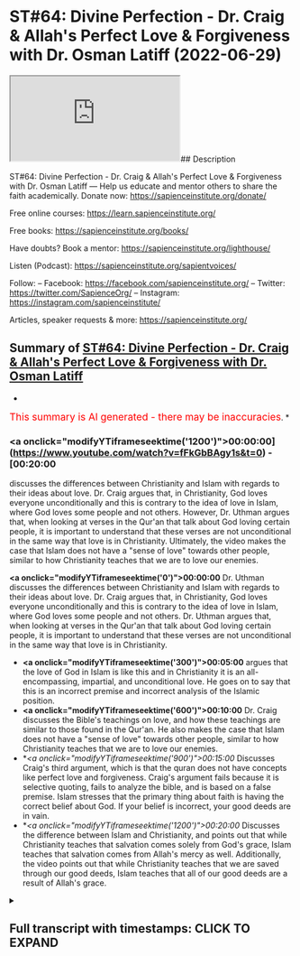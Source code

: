 # ST#64: Divine Perfection - Dr. Craig & Allah's Perfect Love & Forgiveness with Dr. Osman Latiff (2022-06-29)

<iframe loading='lazy' allow='autoplay' src='https://www.youtube.com/embed/fFkGbBAgy1s'></iframe>## Description

ST#64: Divine Perfection - Dr. Craig & Allah's Perfect Love & Forgiveness with Dr. Osman Latiff
—
Help us educate and mentor others to share the faith academically.
Donate now: https://sapienceinstitute.org/donate/ 

Free online courses: https://learn.sapienceinstitute.org/

Free books: https://sapienceinstitute.org/books/

Have doubts? Book a mentor: https://sapienceinstitute.org/lighthouse/

Listen (Podcast): https://sapienceinstitute.org/sapientvoices/

Follow:
– Facebook: https://facebook.com/sapienceinstitute.org/ 
– Twitter: https://twitter.com/SapienceOrg/ 
– Instagram: https://instagram.com/sapienceinstitute/ 

Articles, speaker requests & more: https://sapienceinstitute.org/

## Summary of [ST#64: Divine Perfection - Dr. Craig & Allah's Perfect Love & Forgiveness with Dr. Osman Latiff](https://www.youtube.com/watch?v=fFkGbBAgy1s)


*

<span style="color:red; font-size:125%">This summary is AI generated - there may be inaccuracies</span>. [](/)*

### <a onclick=\"modifyYTiframeseektime('1200')\">00:00:00](https://www.youtube.com/watch?v=fFkGbBAgy1s&t=0) - [00:20:00</a>

 discusses the differences between Christianity and Islam with regards to their ideas about love. Dr. Craig argues that, in Christianity, God loves everyone unconditionally and this is contrary to the idea of love in Islam, where God loves some people and not others. However, Dr. Uthman argues that, when looking at verses in the Qur'an that talk about God loving certain people, it is important to understand that these verses are not unconditional in the same way that love is in Christianity. Ultimately, the video makes the case that Islam does not have a "sense of love" towards other people, similar to how Christianity teaches that we are to love our enemies.

**<a onclick=\"modifyYTiframeseektime('0')\">00:00:00</a>**  Dr. Uthman discusses the differences between Christianity and Islam with regards to their ideas about love. Dr. Craig argues that, in Christianity, God loves everyone unconditionally and this is contrary to the idea of love in Islam, where God loves some people and not others. Dr. Uthman argues that, when looking at verses in the Qur'an that talk about God loving certain people, it is important to understand that these verses are not unconditional in the same way that love is in Christianity.
* **<a onclick=\"modifyYTiframeseektime('300')\">00:05:00</a>** argues that the love of God in Islam is like this and in Christianity it is an all-encompassing, impartial, and unconditional love. He goes on to say that this is an incorrect premise and incorrect analysis of the Islamic position.
* **<a onclick=\"modifyYTiframeseektime('600')\">00:10:00</a>**  Dr. Craig discusses the Bible's teachings on love, and how these teachings are similar to those found in the Qur'an. He also makes the case that Islam does not have a "sense of love" towards other people, similar to how Christianity teaches that we are to love our enemies.
* **<a onclick=\"modifyYTiframeseektime('900')\">00:15:00</a>* Discusses Craig's third argument, which is that the quran does not have concepts like perfect love and forgiveness. Craig's argument fails because it is selective quoting, fails to analyze the bible, and is based on a false premise. Islam stresses that the primary thing about faith is having the correct belief about God. If your belief is incorrect, your good deeds are in vain.
* **<a onclick=\"modifyYTiframeseektime('1200')\">00:20:00</a>* Discusses the difference between Islam and Christianity, and points out that while Christianity teaches that salvation comes solely from God's grace, Islam teaches that salvation comes from Allah's mercy as well. Additionally, the video points out that while Christianity teaches that we are saved through our good deeds, Islam teaches that all of our good deeds are a result of Allah's grace.

<details><summary><h2>Full transcript with timestamps: CLICK TO EXPAND</h2></summary>

<a onclick="modifyYTiframeseektime('6)')">0:00:06 assalamualaikum welcome to sapient<\/a>
<a onclick="modifyYTiframeseektime('8)')">0:00:08 thoughts this is dr uthman native and<\/a>
<a onclick="modifyYTiframeseektime('9)')">0:00:09 we're going through my book divine<\/a>
<a onclick="modifyYTiframeseektime('10)')">0:00:10 perfection christianity and islam on sin<\/a>
<a onclick="modifyYTiframeseektime('13)')">0:00:13 and salvation a very important topic a<\/a>
<a onclick="modifyYTiframeseektime('15)')">0:00:15 very crucial understanding christianity<\/a>
<a onclick="modifyYTiframeseektime('18)')">0:00:18 in its light in this right light and<\/a>
<a onclick="modifyYTiframeseektime('20)')">0:00:20 islam in this right light as well of<\/a>
<a onclick="modifyYTiframeseektime('22)')">0:00:22 course the book is also answering back<\/a>
<a onclick="modifyYTiframeseektime('24)')">0:00:24 against detractors made by destructions<\/a>
<a onclick="modifyYTiframeseektime('26)')">0:00:26 made by christian mission ethiopia and<\/a>
<a onclick="modifyYTiframeseektime('28)')">0:00:28 apologists like william lane craig and<\/a>
<a onclick="modifyYTiframeseektime('30)')">0:00:30 others before and after him as well<\/a>
<a onclick="modifyYTiframeseektime('33)')">0:00:33 we've been through<\/a>
<a onclick="modifyYTiframeseektime('34)')">0:00:34 two main arguments made by dr william<\/a>
<a onclick="modifyYTiframeseektime('37)')">0:00:37 lane craig already about the concept of<\/a>
<a onclick="modifyYTiframeseektime('39)')">0:00:39 the trinity in the quranic framework<\/a>
<a onclick="modifyYTiframeseektime('41)')">0:00:41 about humans salvation in the quranic<\/a>
<a onclick="modifyYTiframeseektime('44)')">0:00:44 model as well<\/a>
<a onclick="modifyYTiframeseektime('46)')">0:00:46 in contrast to the christian<\/a>
<a onclick="modifyYTiframeseektime('48)')">0:00:48 idea about atonement represents through<\/a>
<a onclick="modifyYTiframeseektime('50)')">0:00:50 atonement theories and other things as<\/a>
<a onclick="modifyYTiframeseektime('52)')">0:00:52 well now the the third argument made by<\/a>
<a onclick="modifyYTiframeseektime('55)')">0:00:55 dr craig in light of islamic theism is a<\/a>
<a onclick="modifyYTiframeseektime('58)')">0:00:58 bit similar to the second one but this<\/a>
<a onclick="modifyYTiframeseektime('60)')">0:01:00 time it's about the idea of love<\/a>
<a onclick="modifyYTiframeseektime('62)')">0:01:02 so he argues therefore that god can't be<\/a>
<a onclick="modifyYTiframeseektime('65)')">0:01:05 worthy of worship in islam because he's<\/a>
<a onclick="modifyYTiframeseektime('67)')">0:01:07 not maximally loving in that he doesn't<\/a>
<a onclick="modifyYTiframeseektime('70)')">0:01:10 love<\/a>
<a onclick="modifyYTiframeseektime('70)')">0:01:10 everybody and the christians in fact not<\/a>
<a onclick="modifyYTiframeseektime('73)')">0:01:13 all christians but he and perhaps people<\/a>
<a onclick="modifyYTiframeseektime('75)')">0:01:15 like him<\/a>
<a onclick="modifyYTiframeseektime('76)')">0:01:16 focus on the idea that god loves<\/a>
<a onclick="modifyYTiframeseektime('79)')">0:01:19 everyone<\/a>
<a onclick="modifyYTiframeseektime('80)')">0:01:20 god loves everybody<\/a>
<a onclick="modifyYTiframeseektime('82)')">0:01:22 and therefore if god loves everybody<\/a>
<a onclick="modifyYTiframeseektime('85)')">0:01:25 then that's the god that we should be<\/a>
<a onclick="modifyYTiframeseektime('86)')">0:01:26 worshipping as opposed to islam where<\/a>
<a onclick="modifyYTiframeseektime('89)')">0:01:29 god loves some people and not other<\/a>
<a onclick="modifyYTiframeseektime('91)')">0:01:31 people and craig therefore in his in his<\/a>
<a onclick="modifyYTiframeseektime('94)')">0:01:34 works and literature in his debates he<\/a>
<a onclick="modifyYTiframeseektime('96)')">0:01:36 isolates particular verses in the quran<\/a>
<a onclick="modifyYTiframeseektime('98)')">0:01:38 where it says that god loves the<\/a>
<a onclick="modifyYTiframeseektime('100)')">0:01:40 the doers of god those of good god loves<\/a>
<a onclick="modifyYTiframeseektime('103)')">0:01:43 the repentant god loves the you know the<\/a>
<a onclick="modifyYTiframeseektime('106)')">0:01:46 ones who make peace god loves so god<\/a>
<a onclick="modifyYTiframeseektime('108)')">0:01:48 loves particular people uh but god does<\/a>
<a onclick="modifyYTiframeseektime('111)')">0:01:51 not love other people god doesn't love<\/a>
<a onclick="modifyYTiframeseektime('112)')">0:01:52 the boastful god doesn't love the<\/a>
<a onclick="modifyYTiframeseektime('114)')">0:01:54 arrogant god doesn't love the the<\/a>
<a onclick="modifyYTiframeseektime('116)')">0:01:56 unbelievers for example god doesn't love<\/a>
<a onclick="modifyYTiframeseektime('118)')">0:01:58 the mischief makers for example or the<\/a>
<a onclick="modifyYTiframeseektime('120)')">0:02:00 unjust for example so we have those that<\/a>
<a onclick="modifyYTiframeseektime('122)')">0:02:02 god loves and go that god and those that<\/a>
<a onclick="modifyYTiframeseektime('124)')">0:02:04 god does not love<\/a>
<a onclick="modifyYTiframeseektime('126)')">0:02:06 in the quran for example whereas he says<\/a>
<a onclick="modifyYTiframeseektime('128)')">0:02:08 in in christianity god loves everybody<\/a>
<a onclick="modifyYTiframeseektime('132)')">0:02:12 and the key verse that christians love<\/a>
<a onclick="modifyYTiframeseektime('134)')">0:02:14 to cite like him and others is<\/a>
<a onclick="modifyYTiframeseektime('136)')">0:02:16 for god so loved the world loved the<\/a>
<a onclick="modifyYTiframeseektime('138)')">0:02:18 world that he gave his only be or he<\/a>
<a onclick="modifyYTiframeseektime('140)')">0:02:20 sent his only begotten son that he<\/a>
<a onclick="modifyYTiframeseektime('142)')">0:02:22 whosoever believes in him shall have<\/a>
<a onclick="modifyYTiframeseektime('144)')">0:02:24 everlasting life and shall not perish so<\/a>
<a onclick="modifyYTiframeseektime('147)')">0:02:27 therefore since god so loved the world<\/a>
<a onclick="modifyYTiframeseektime('149)')">0:02:29 meaning the whole world<\/a>
<a onclick="modifyYTiframeseektime('151)')">0:02:31 that means god loves everybody including<\/a>
<a onclick="modifyYTiframeseektime('154)')">0:02:34 sinners this is the key thing for us to<\/a>
<a onclick="modifyYTiframeseektime('156)')">0:02:36 remember about what christians say<\/a>
<a onclick="modifyYTiframeseektime('158)')">0:02:38 god loves sinners and therefore<\/a>
<a onclick="modifyYTiframeseektime('161)')">0:02:41 and in contrast the quran in islam the<\/a>
<a onclick="modifyYTiframeseektime('163)')">0:02:43 god of islam or the quran does not love<\/a>
<a onclick="modifyYTiframeseektime('166)')">0:02:46 sinners that's the key thing but the<\/a>
<a onclick="modifyYTiframeseektime('168)')">0:02:48 first thing of course is for us to<\/a>
<a onclick="modifyYTiframeseektime('169)')">0:02:49 understand this very very clearly number<\/a>
<a onclick="modifyYTiframeseektime('171)')">0:02:51 one<\/a>
<a onclick="modifyYTiframeseektime('172)')">0:02:52 christians of course they make this<\/a>
<a onclick="modifyYTiframeseektime('174)')">0:02:54 argument about god loving everybody but<\/a>
<a onclick="modifyYTiframeseektime('176)')">0:02:56 there is no agreement in fact amongst<\/a>
<a onclick="modifyYTiframeseektime('178)')">0:02:58 christians or theologians that god in<\/a>
<a onclick="modifyYTiframeseektime('181)')">0:03:01 fact loves everybody does god love<\/a>
<a onclick="modifyYTiframeseektime('184)')">0:03:04 the murderer does god love<\/a>
<a onclick="modifyYTiframeseektime('187)')">0:03:07 hitler does god love genocidal maniacs<\/a>
<a onclick="modifyYTiframeseektime('190)')">0:03:10 does god love everybody and does god<\/a>
<a onclick="modifyYTiframeseektime('193)')">0:03:13 love them exactly the same way now i say<\/a>
<a onclick="modifyYTiframeseektime('195)')">0:03:15 that because dr craig for example says<\/a>
<a onclick="modifyYTiframeseektime('198)')">0:03:18 the love of god is three things it's<\/a>
<a onclick="modifyYTiframeseektime('200)')">0:03:20 impartial it's universal and it's<\/a>
<a onclick="modifyYTiframeseektime('203)')">0:03:23 unconditional remember those three words<\/a>
<a onclick="modifyYTiframeseektime('205)')">0:03:25 it's impartial<\/a>
<a onclick="modifyYTiframeseektime('207)')">0:03:27 unconditional and it's universal whereas<\/a>
<a onclick="modifyYTiframeseektime('210)')">0:03:30 the love of the god in islam it's<\/a>
<a onclick="modifyYTiframeseektime('213)')">0:03:33 partial not universal not unconditional<\/a>
<a onclick="modifyYTiframeseektime('215)')">0:03:35 either therefore the god of uh<\/a>
<a onclick="modifyYTiframeseektime('217)')">0:03:37 christianity he argues wins the day now<\/a>
<a onclick="modifyYTiframeseektime('220)')">0:03:40 let's think about this very carefully<\/a>
<a onclick="modifyYTiframeseektime('221)')">0:03:41 what does it mean to say that the love<\/a>
<a onclick="modifyYTiframeseektime('222)')">0:03:42 of god is impartial in christianity that<\/a>
<a onclick="modifyYTiframeseektime('225)')">0:03:45 means it's the same that means god loves<\/a>
<a onclick="modifyYTiframeseektime('228)')">0:03:48 everybody the same what does that mean<\/a>
<a onclick="modifyYTiframeseektime('231)')">0:03:51 that means god loves<\/a>
<a onclick="modifyYTiframeseektime('233)')">0:03:53 hitler like he loves moses that god<\/a>
<a onclick="modifyYTiframeseektime('236)')">0:03:56 loves the mass murderer like he loves<\/a>
<a onclick="modifyYTiframeseektime('239)')">0:03:59 the peacemaker that means god love is<\/a>
<a onclick="modifyYTiframeseektime('241)')">0:04:01 impartial he loves everybody the same<\/a>
<a onclick="modifyYTiframeseektime('244)')">0:04:04 which means in essence god loves nobody<\/a>
<a onclick="modifyYTiframeseektime('247)')">0:04:07 because there's no gradients of love for<\/a>
<a onclick="modifyYTiframeseektime('249)')">0:04:09 us to consider what does love actually<\/a>
<a onclick="modifyYTiframeseektime('251)')">0:04:11 then mean<\/a>
<a onclick="modifyYTiframeseektime('253)')">0:04:13 what does love even mean if god loves<\/a>
<a onclick="modifyYTiframeseektime('255)')">0:04:15 everybody the same and there are no<\/a>
<a onclick="modifyYTiframeseektime('257)')">0:04:17 gradients of love loving less not loving<\/a>
<a onclick="modifyYTiframeseektime('260)')">0:04:20 loving more these are all gradients of<\/a>
<a onclick="modifyYTiframeseektime('262)')">0:04:22 love that we find in the quran in<\/a>
<a onclick="modifyYTiframeseektime('263)')">0:04:23 islamic<\/a>
<a onclick="modifyYTiframeseektime('265)')">0:04:25 narrative but in christianity if god<\/a>
<a onclick="modifyYTiframeseektime('267)')">0:04:27 loves everybody the same impartially<\/a>
<a onclick="modifyYTiframeseektime('269)')">0:04:29 that means how do we even have a way of<\/a>
<a onclick="modifyYTiframeseektime('271)')">0:04:31 approaching god or know what god wants<\/a>
<a onclick="modifyYTiframeseektime('274)')">0:04:34 us to do if he loves us all impartially<\/a>
<a onclick="modifyYTiframeseektime('277)')">0:04:37 anyway from the get-go from the outside<\/a>
<a onclick="modifyYTiframeseektime('280)')">0:04:40 and what does it mean is love is<\/a>
<a onclick="modifyYTiframeseektime('281)')">0:04:41 unconditional that means there's no<\/a>
<a onclick="modifyYTiframeseektime('283)')">0:04:43 condition placed on god's love that<\/a>
<a onclick="modifyYTiframeseektime('284)')">0:04:44 means<\/a>
<a onclick="modifyYTiframeseektime('285)')">0:04:45 the psychopathic murderer she could feel<\/a>
<a onclick="modifyYTiframeseektime('288)')">0:04:48 secure and happy knowing that god loves<\/a>
<a onclick="modifyYTiframeseektime('290)')">0:04:50 him anyway because it's an unconditional<\/a>
<a onclick="modifyYTiframeseektime('293)')">0:04:53 love like the craig therefore presents<\/a>
<a onclick="modifyYTiframeseektime('295)')">0:04:55 but this again is contrary in fact to<\/a>
<a onclick="modifyYTiframeseektime('297)')">0:04:57 the bible itself because in the bible<\/a>
<a onclick="modifyYTiframeseektime('299)')">0:04:59 itself we do find verses where god does<\/a>
<a onclick="modifyYTiframeseektime('302)')">0:05:02 not love some people in the book of<\/a>
<a onclick="modifyYTiframeseektime('304)')">0:05:04 hosea for example chapter 9 verse 5 5 it<\/a>
<a onclick="modifyYTiframeseektime('307)')">0:05:07 says because of their wickedness in<\/a>
<a onclick="modifyYTiframeseektime('309)')">0:05:09 gilgal i hated them<\/a>
<a onclick="modifyYTiframeseektime('312)')">0:05:12 right because of this wretchedness or<\/a>
<a onclick="modifyYTiframeseektime('314)')">0:05:14 their rebellion i do not love them very<\/a>
<a onclick="modifyYTiframeseektime('317)')">0:05:17 unequivocal language in psalm 5 5. god<\/a>
<a onclick="modifyYTiframeseektime('320)')">0:05:20 does not love those who transgress and<\/a>
<a onclick="modifyYTiframeseektime('322)')">0:05:22 do wrong in psalm 5 5 in psalm 139 it<\/a>
<a onclick="modifyYTiframeseektime('326)')">0:05:26 says something similar right that<\/a>
<a onclick="modifyYTiframeseektime('329)')">0:05:29 what do i do with those who hate you i<\/a>
<a onclick="modifyYTiframeseektime('331)')">0:05:31 hate them i have all full hatred for<\/a>
<a onclick="modifyYTiframeseektime('334)')">0:05:34 them in fact eric peel the dutch<\/a>
<a onclick="modifyYTiframeseektime('336)')">0:05:36 theologian says that the most<\/a>
<a onclick="modifyYTiframeseektime('338)')">0:05:38 absolute form of hatred is used in this<\/a>
<a onclick="modifyYTiframeseektime('341)')">0:05:41 verse even thomas aquinas in his<\/a>
<a onclick="modifyYTiframeseektime('343)')">0:05:43 comments from psalm 5 5 says that god<\/a>
<a onclick="modifyYTiframeseektime('345)')">0:05:45 hates sinners<\/a>
<a onclick="modifyYTiframeseektime('347)')">0:05:47 right that they're not sufficient<\/a>
<a onclick="modifyYTiframeseektime('349)')">0:05:49 before god's majesty before god so<\/a>
<a onclick="modifyYTiframeseektime('352)')">0:05:52 therefore it seems these are like newer<\/a>
<a onclick="modifyYTiframeseektime('354)')">0:05:54 kind of trends coming from christian<\/a>
<a onclick="modifyYTiframeseektime('355)')">0:05:55 missionaries about god loving everybody<\/a>
<a onclick="modifyYTiframeseektime('357)')">0:05:57 maybe<\/a>
<a onclick="modifyYTiframeseektime('358)')">0:05:58 maybe it's a ploy<\/a>
<a onclick="modifyYTiframeseektime('359)')">0:05:59 in order to propagate their faith and to<\/a>
<a onclick="modifyYTiframeseektime('361)')">0:06:01 invite more people to christianity but<\/a>
<a onclick="modifyYTiframeseektime('363)')">0:06:03 but the bible isn't saying that and nor<\/a>
<a onclick="modifyYTiframeseektime('366)')">0:06:06 are christian theologians particularly<\/a>
<a onclick="modifyYTiframeseektime('367)')">0:06:07 of the past saying that that god loves<\/a>
<a onclick="modifyYTiframeseektime('369)')">0:06:09 everybody the same way impartially that<\/a>
<a onclick="modifyYTiframeseektime('372)')">0:06:12 means even me as a muslim who denies<\/a>
<a onclick="modifyYTiframeseektime('375)')">0:06:15 christianity and denies of the core<\/a>
<a onclick="modifyYTiframeseektime('377)')">0:06:17 tenets of christianity of incarnation of<\/a>
<a onclick="modifyYTiframeseektime('380)')">0:06:20 jesus as a savior uh<\/a>
<a onclick="modifyYTiframeseektime('383)')">0:06:23 god would love me as as he loves other<\/a>
<a onclick="modifyYTiframeseektime('385)')">0:06:25 people<\/a>
<a onclick="modifyYTiframeseektime('386)')">0:06:26 unconditionally i mean i don't have to<\/a>
<a onclick="modifyYTiframeseektime('388)')">0:06:28 change or anything of course christians<\/a>
<a onclick="modifyYTiframeseektime('389)')">0:06:29 wouldn't argue they said no there has to<\/a>
<a onclick="modifyYTiframeseektime('390)')">0:06:30 be change and you have to whatever but<\/a>
<a onclick="modifyYTiframeseektime('392)')">0:06:32 the point is not just through my service<\/a>
<a onclick="modifyYTiframeseektime('394)')">0:06:34 of anybody really so<\/a>
<a onclick="modifyYTiframeseektime('396)')">0:06:36 that wouldn't really work in light of<\/a>
<a onclick="modifyYTiframeseektime('398)')">0:06:38 the bible or in light of just<\/a>
<a onclick="modifyYTiframeseektime('399)')">0:06:39 logical sense and what about god<\/a>
<a onclick="modifyYTiframeseektime('402)')">0:06:42 therefore loving universally that means<\/a>
<a onclick="modifyYTiframeseektime('404)')">0:06:44 the same thing that god loves everybody<\/a>
<a onclick="modifyYTiframeseektime('406)')">0:06:46 and everything the same way<\/a>
<a onclick="modifyYTiframeseektime('408)')">0:06:48 of course this wouldn't make much sense<\/a>
<a onclick="modifyYTiframeseektime('411)')">0:06:51 to say that because it wouldn't give<\/a>
<a onclick="modifyYTiframeseektime('413)')">0:06:53 human beings that incentive that drive<\/a>
<a onclick="modifyYTiframeseektime('415)')">0:06:55 to want to do good things in order to<\/a>
<a onclick="modifyYTiframeseektime('418)')">0:06:58 love god or be loved by god because if<\/a>
<a onclick="modifyYTiframeseektime('422)')">0:07:02 god loves them already anyway then what<\/a>
<a onclick="modifyYTiframeseektime('424)')">0:07:04 really would the point of that be<\/a>
<a onclick="modifyYTiframeseektime('426)')">0:07:06 and some people in fact would argue some<\/a>
<a onclick="modifyYTiframeseektime('428)')">0:07:08 people would argue against it by saying<\/a>
<a onclick="modifyYTiframeseektime('429)')">0:07:09 well you know people's love for god<\/a>
<a onclick="modifyYTiframeseektime('431)')">0:07:11 should drive them to want to do good<\/a>
<a onclick="modifyYTiframeseektime('433)')">0:07:13 things for them and i understand that<\/a>
<a onclick="modifyYTiframeseektime('434)')">0:07:14 point as well but other people would<\/a>
<a onclick="modifyYTiframeseektime('435)')">0:07:15 argue<\/a>
<a onclick="modifyYTiframeseektime('436)')">0:07:16 what's the point anyway and anyway islam<\/a>
<a onclick="modifyYTiframeseektime('438)')">0:07:18 doesn't have that problem<\/a>
<a onclick="modifyYTiframeseektime('440)')">0:07:20 it doesn't have that problem because<\/a>
<a onclick="modifyYTiframeseektime('442)')">0:07:22 what does islam actually say<\/a>
<a onclick="modifyYTiframeseektime('443)')">0:07:23 it says number one the thing that is<\/a>
<a onclick="modifyYTiframeseektime('446)')">0:07:26 universal from god to all of humanity is<\/a>
<a onclick="modifyYTiframeseektime('449)')">0:07:29 the divine mercy of god remember we've<\/a>
<a onclick="modifyYTiframeseektime('452)')">0:07:32 discussed it already in light of the<\/a>
<a onclick="modifyYTiframeseektime('454)')">0:07:34 adamic conundrum in light of human<\/a>
<a onclick="modifyYTiframeseektime('456)')">0:07:36 salvation model<\/a>
<a onclick="modifyYTiframeseektime('457)')">0:07:37 god's divine mercy and that divine mercy<\/a>
<a onclick="modifyYTiframeseektime('460)')">0:07:40 is in everything so the prophet of allah<\/a>
<a onclick="modifyYTiframeseektime('463)')">0:07:43 says that that in the lillahi<\/a>
<a onclick="modifyYTiframeseektime('465)')">0:07:45 allah has a hundred parts of his mercy<\/a>
<a onclick="modifyYTiframeseektime('470)')">0:07:50 allah has sent one part of his mercy<\/a>
<a onclick="modifyYTiframeseektime('472)')">0:07:52 between humans and jinn and even beasts<\/a>
<a onclick="modifyYTiframeseektime('475)')">0:07:55 right even animals even the hadith says<\/a>
<a onclick="modifyYTiframeseektime('478)')">0:07:58 well hawaiian even insects share from<\/a>
<a onclick="modifyYTiframeseektime('480)')">0:08:00 that one part of that divine mercy that<\/a>
<a onclick="modifyYTiframeseektime('482)')">0:08:02 means that mercy of god really is in<\/a>
<a onclick="modifyYTiframeseektime('484)')">0:08:04 everybody<\/a>
<a onclick="modifyYTiframeseektime('486)')">0:08:06 and people when you see<\/a>
<a onclick="modifyYTiframeseektime('488)')">0:08:08 you know acts of goodness or kindness or<\/a>
<a onclick="modifyYTiframeseektime('490)')">0:08:10 mercy or sympathy or empathy or love<\/a>
<a onclick="modifyYTiframeseektime('492)')">0:08:12 uh<\/a>
<a onclick="modifyYTiframeseektime('493)')">0:08:13 or you're only seeing a small tiny<\/a>
<a onclick="modifyYTiframeseektime('496)')">0:08:16 fragment of something that's in your<\/a>
<a onclick="modifyYTiframeseektime('498)')">0:08:18 life but think about the whole of<\/a>
<a onclick="modifyYTiframeseektime('500)')">0:08:20 creation from the beginning to the end<\/a>
<a onclick="modifyYTiframeseektime('501)')">0:08:21 of time and all of everything that you<\/a>
<a onclick="modifyYTiframeseektime('503)')">0:08:23 see and you will never see in your life<\/a>
<a onclick="modifyYTiframeseektime('505)')">0:08:25 is all from that one part of allah's<\/a>
<a onclick="modifyYTiframeseektime('507)')">0:08:27 divine mercy that's mercy isn't<\/a>
<a onclick="modifyYTiframeseektime('509)')">0:08:29 everything even those who disbelieve in<\/a>
<a onclick="modifyYTiframeseektime('511)')">0:08:31 him allah is still merciful unto them<\/a>
<a onclick="modifyYTiframeseektime('513)')">0:08:33 how is allah merciful and to all people<\/a>
<a onclick="modifyYTiframeseektime('515)')">0:08:35 that allah allows and shows even the<\/a>
<a onclick="modifyYTiframeseektime('518)')">0:08:38 wretched most wretched person at any<\/a>
<a onclick="modifyYTiframeseektime('520)')">0:08:40 time a chance to come back to god<\/a>
<a onclick="modifyYTiframeseektime('524)')">0:08:44 right that's that's powerful that<\/a>
<a onclick="modifyYTiframeseektime('526)')">0:08:46 allah's mercy is such that even the most<\/a>
<a onclick="modifyYTiframeseektime('528)')">0:08:48 wretched individual has at any point in<\/a>
<a onclick="modifyYTiframeseektime('531)')">0:08:51 time any point in his life to go back to<\/a>
<a onclick="modifyYTiframeseektime('533)')">0:08:53 god through repentance and he will find<\/a>
<a onclick="modifyYTiframeseektime('535)')">0:08:55 god forgiving allah says<\/a>
<a onclick="modifyYTiframeseektime('541)')">0:09:01 i am forgiving<\/a>
<a onclick="modifyYTiframeseektime('544)')">0:09:04 for the one who repents<\/a>
<a onclick="modifyYTiframeseektime('546)')">0:09:06 and believes and works good deeds and<\/a>
<a onclick="modifyYTiframeseektime('549)')">0:09:09 then follows a life of righteousness i<\/a>
<a onclick="modifyYTiframeseektime('552)')">0:09:12 am forgiving on that person so therefore<\/a>
<a onclick="modifyYTiframeseektime('554)')">0:09:14 that that path is always open for<\/a>
<a onclick="modifyYTiframeseektime('556)')">0:09:16 anybody the path of forgiveness and<\/a>
<a onclick="modifyYTiframeseektime('558)')">0:09:18 mercy and closeness and love of god but<\/a>
<a onclick="modifyYTiframeseektime('561)')">0:09:21 to say therefore at the outset god loves<\/a>
<a onclick="modifyYTiframeseektime('563)')">0:09:23 everybody it wouldn't really it's i mean<\/a>
<a onclick="modifyYTiframeseektime('564)')">0:09:24 it might sound nice on the tongue but it<\/a>
<a onclick="modifyYTiframeseektime('566)')">0:09:26 doesn't really make that much actually<\/a>
<a onclick="modifyYTiframeseektime('567)')">0:09:27 of sense and christian theologians would<\/a>
<a onclick="modifyYTiframeseektime('569)')">0:09:29 argue i mean some people in fact really<\/a>
<a onclick="modifyYTiframeseektime('572)')">0:09:32 argue against william craig for saying<\/a>
<a onclick="modifyYTiframeseektime('574)')">0:09:34 such things because the bible in fact<\/a>
<a onclick="modifyYTiframeseektime('575)')">0:09:35 doesn't teach that doesn't preach that<\/a>
<a onclick="modifyYTiframeseektime('578)')">0:09:38 and therefore it's really an incorrect<\/a>
<a onclick="modifyYTiframeseektime('580)')">0:09:40 way of of of interpreting the christian<\/a>
<a onclick="modifyYTiframeseektime('583)')">0:09:43 faith as well<\/a>
<a onclick="modifyYTiframeseektime('584)')">0:09:44 uh so that's one thing therefore that he<\/a>
<a onclick="modifyYTiframeseektime('586)')">0:09:46 says in his argument that the love of<\/a>
<a onclick="modifyYTiframeseektime('588)')">0:09:48 god in islam is like this and in<\/a>
<a onclick="modifyYTiframeseektime('590)')">0:09:50 christianity it's an all-encompassing<\/a>
<a onclick="modifyYTiframeseektime('592)')">0:09:52 it's a universal impartial and<\/a>
<a onclick="modifyYTiframeseektime('594)')">0:09:54 unconditional love we've shown therefore<\/a>
<a onclick="modifyYTiframeseektime('596)')">0:09:56 that that actually is is an incorrect<\/a>
<a onclick="modifyYTiframeseektime('598)')">0:09:58 premise and incorrect<\/a>
<a onclick="modifyYTiframeseektime('599)')">0:09:59 analysis of the islamic position as well<\/a>
<a onclick="modifyYTiframeseektime('602)')">0:10:02 the second thing that he argues in fact<\/a>
<a onclick="modifyYTiframeseektime('604)')">0:10:04 in the same section or same area is he<\/a>
<a onclick="modifyYTiframeseektime('607)')">0:10:07 says you see the love of god<\/a>
<a onclick="modifyYTiframeseektime('609)')">0:10:09 is such that<\/a>
<a onclick="modifyYTiframeseektime('611)')">0:10:11 god calls on christians to be loving to<\/a>
<a onclick="modifyYTiframeseektime('615)')">0:10:15 be loving to their enemies<\/a>
<a onclick="modifyYTiframeseektime('617)')">0:10:17 and he says you see that's unique<\/a>
<a onclick="modifyYTiframeseektime('618)')">0:10:18 because in islam you don't have loving<\/a>
<a onclick="modifyYTiframeseektime('620)')">0:10:20 your enemies<\/a>
<a onclick="modifyYTiframeseektime('622)')">0:10:22 and again it might sound nice on the<\/a>
<a onclick="modifyYTiframeseektime('624)')">0:10:24 tongue while loving your enemies okay<\/a>
<a onclick="modifyYTiframeseektime('626)')">0:10:26 what does that actually mean it's<\/a>
<a onclick="modifyYTiframeseektime('627)')">0:10:27 important for all of us to look closely<\/a>
<a onclick="modifyYTiframeseektime('629)')">0:10:29 at every argument being made and to<\/a>
<a onclick="modifyYTiframeseektime('630)')">0:10:30 dissect it and to unpack it and to<\/a>
<a onclick="modifyYTiframeseektime('632)')">0:10:32 unpeel it and to look closely because<\/a>
<a onclick="modifyYTiframeseektime('634)')">0:10:34 these are our major problems and i<\/a>
<a onclick="modifyYTiframeseektime('636)')">0:10:36 believe that if christians are sincere<\/a>
<a onclick="modifyYTiframeseektime('638)')">0:10:38 and they look closely they'll see the<\/a>
<a onclick="modifyYTiframeseektime('640)')">0:10:40 fallacy of these of these own arguments<\/a>
<a onclick="modifyYTiframeseektime('642)')">0:10:42 so he says for example in the book of<\/a>
<a onclick="modifyYTiframeseektime('644)')">0:10:44 matthew it says that you know jesus says<\/a>
<a onclick="modifyYTiframeseektime('646)')">0:10:46 love your enemies<\/a>
<a onclick="modifyYTiframeseektime('648)')">0:10:48 love your enemies like you love<\/a>
<a onclick="modifyYTiframeseektime('649)')">0:10:49 yourselves love your enemies<\/a>
<a onclick="modifyYTiframeseektime('651)')">0:10:51 now what does love actually mean how do<\/a>
<a onclick="modifyYTiframeseektime('653)')">0:10:53 you define does the bible define love<\/a>
<a onclick="modifyYTiframeseektime('657)')">0:10:57 how do you love i know i know how to<\/a>
<a onclick="modifyYTiframeseektime('658)')">0:10:58 love me i could say i love god i love my<\/a>
<a onclick="modifyYTiframeseektime('661)')">0:11:01 mother i love my wife my children i you<\/a>
<a onclick="modifyYTiframeseektime('663)')">0:11:03 have you know what love might mean<\/a>
<a onclick="modifyYTiframeseektime('665)')">0:11:05 what does it mean to love your enemies<\/a>
<a onclick="modifyYTiframeseektime('668)')">0:11:08 and what must your enemies be doing or<\/a>
<a onclick="modifyYTiframeseektime('670)')">0:11:10 not doing in order for you to love them<\/a>
<a onclick="modifyYTiframeseektime('673)')">0:11:13 or not love them<\/a>
<a onclick="modifyYTiframeseektime('674)')">0:11:14 right do you love the one who is<\/a>
<a onclick="modifyYTiframeseektime('676)')">0:11:16 murdering your family do you love that<\/a>
<a onclick="modifyYTiframeseektime('677)')">0:11:17 person and how do you show that love as<\/a>
<a onclick="modifyYTiframeseektime('680)')">0:11:20 well<\/a>
<a onclick="modifyYTiframeseektime('681)')">0:11:21 it's one thing to verbalize in fact it's<\/a>
<a onclick="modifyYTiframeseektime('683)')">0:11:23 one thing to feel not even verbalizing<\/a>
<a onclick="modifyYTiframeseektime('685)')">0:11:25 is wanting to feel and say i love a<\/a>
<a onclick="modifyYTiframeseektime('687)')">0:11:27 person if that love is not verbalized<\/a>
<a onclick="modifyYTiframeseektime('690)')">0:11:30 it's a problem if that love isn't<\/a>
<a onclick="modifyYTiframeseektime('692)')">0:11:32 actualized it's another problem so what<\/a>
<a onclick="modifyYTiframeseektime('694)')">0:11:34 does love actually mean therefore now of<\/a>
<a onclick="modifyYTiframeseektime('696)')">0:11:36 course in the bible we're also taught<\/a>
<a onclick="modifyYTiframeseektime('698)')">0:11:38 and shown the way that loving one<\/a>
<a onclick="modifyYTiframeseektime('700)')">0:11:40 enemies is demonstrated in fact in the<\/a>
<a onclick="modifyYTiframeseektime('702)')">0:11:42 bible it says which means which means<\/a>
<a onclick="modifyYTiframeseektime('705)')">0:11:45 that when your enemy is hungry feed him<\/a>
<a onclick="modifyYTiframeseektime('708)')">0:11:48 when your enemy is thirsty give him<\/a>
<a onclick="modifyYTiframeseektime('710)')">0:11:50 drink no i could understand that<\/a>
<a onclick="modifyYTiframeseektime('712)')">0:11:52 but then for craig to make an argument<\/a>
<a onclick="modifyYTiframeseektime('714)')">0:11:54 that islam doesn't have something<\/a>
<a onclick="modifyYTiframeseektime('715)')">0:11:55 similar<\/a>
<a onclick="modifyYTiframeseektime('716)')">0:11:56 is again a gross gross error and this is<\/a>
<a onclick="modifyYTiframeseektime('719)')">0:11:59 too many of them from our christian<\/a>
<a onclick="modifyYTiframeseektime('721)')">0:12:01 friends because in the quran we have<\/a>
<a onclick="modifyYTiframeseektime('723)')">0:12:03 something similar in fact allah praises<\/a>
<a onclick="modifyYTiframeseektime('726)')">0:12:06 those companions of the prophet muhammad<\/a>
<a onclick="modifyYTiframeseektime('728)')">0:12:08 in the quran<\/a>
<a onclick="modifyYTiframeseektime('739)')">0:12:19 it says that they the prophet's<\/a>
<a onclick="modifyYTiframeseektime('741)')">0:12:21 companions feed believers feed<\/a>
<a onclick="modifyYTiframeseektime('744)')">0:12:24 right<\/a>
<a onclick="modifyYTiframeseektime('746)')">0:12:26 out of their love for allah<\/a>
<a onclick="modifyYTiframeseektime('749)')">0:12:29 their if their motivation is the love of<\/a>
<a onclick="modifyYTiframeseektime('751)')">0:12:31 allah right who do they feed<\/a>
<a onclick="modifyYTiframeseektime('754)')">0:12:34 the poor miskin the orphans and the<\/a>
<a onclick="modifyYTiframeseektime('758)')">0:12:38 prisoners of war<\/a>
<a onclick="modifyYTiframeseektime('760)')">0:12:40 prisoners of war of course are enemy<\/a>
<a onclick="modifyYTiframeseektime('762)')">0:12:42 prisoners of war right and they say we<\/a>
<a onclick="modifyYTiframeseektime('765)')">0:12:45 feed you<\/a>
<a onclick="modifyYTiframeseektime('768)')">0:12:48 for the sake of allah<\/a>
<a onclick="modifyYTiframeseektime('770)')">0:12:50 or they think or they feel or they say<\/a>
<a onclick="modifyYTiframeseektime('772)')">0:12:52 we feed you for the sake of allah<\/a>
<a onclick="modifyYTiframeseektime('774)')">0:12:54 we don't want for the face of allah we<\/a>
<a onclick="modifyYTiframeseektime('777)')">0:12:57 don't want from you any reward or any<\/a>
<a onclick="modifyYTiframeseektime('780)')">0:13:00 gratitude or any thanks everything we're<\/a>
<a onclick="modifyYTiframeseektime('782)')">0:13:02 doing is completely and solely for the<\/a>
<a onclick="modifyYTiframeseektime('784)')">0:13:04 love of allah wa ta'ala that's a<\/a>
<a onclick="modifyYTiframeseektime('786)')">0:13:06 demonstration of<\/a>
<a onclick="modifyYTiframeseektime('788)')">0:13:08 feeding captives and of course in<\/a>
<a onclick="modifyYTiframeseektime('790)')">0:13:10 islamic history there's a lot of<\/a>
<a onclick="modifyYTiframeseektime('791)')">0:13:11 examples of that of feeding captives<\/a>
<a onclick="modifyYTiframeseektime('793)')">0:13:13 whoever they are christian captives or<\/a>
<a onclick="modifyYTiframeseektime('795)')">0:13:15 whoever they are you know<\/a>
<a onclick="modifyYTiframeseektime('797)')">0:13:17 in my book on being human how islam<\/a>
<a onclick="modifyYTiframeseektime('800)')">0:13:20 addresses othering demonization and<\/a>
<a onclick="modifyYTiframeseektime('801)')">0:13:21 empathy my last chapter is about the<\/a>
<a onclick="modifyYTiframeseektime('803)')">0:13:23 genocide in rwanda 1994 where i discuss<\/a>
<a onclick="modifyYTiframeseektime('806)')">0:13:26 at length the way that muslims in fact<\/a>
<a onclick="modifyYTiframeseektime('808)')">0:13:28 save the lives of countless christians<\/a>
<a onclick="modifyYTiframeseektime('810)')">0:13:30 and fed them and gave them drink and hid<\/a>
<a onclick="modifyYTiframeseektime('812)')">0:13:32 them as as muslims to save their lives<\/a>
<a onclick="modifyYTiframeseektime('815)')">0:13:35 and all but these things are quite<\/a>
<a onclick="modifyYTiframeseektime('816)')">0:13:36 common they can't happen of course in<\/a>
<a onclick="modifyYTiframeseektime('818)')">0:13:38 our world people they do those things<\/a>
<a onclick="modifyYTiframeseektime('820)')">0:13:40 but in islam of course we also have<\/a>
<a onclick="modifyYTiframeseektime('821)')">0:13:41 guidelines about you know showing<\/a>
<a onclick="modifyYTiframeseektime('824)')">0:13:44 preferential treatment<\/a>
<a onclick="modifyYTiframeseektime('827)')">0:13:47 showing goodness to even enemies who are<\/a>
<a onclick="modifyYTiframeseektime('829)')">0:13:49 prisoners of war and um and dealing with<\/a>
<a onclick="modifyYTiframeseektime('832)')">0:13:52 them you know with that kind of a<\/a>
<a onclick="modifyYTiframeseektime('833)')">0:13:53 kindness or feeding them and so<\/a>
<a onclick="modifyYTiframeseektime('835)')">0:13:55 therefore the bible therefore has this<\/a>
<a onclick="modifyYTiframeseektime('836)')">0:13:56 but so too does the quran in fact have<\/a>
<a onclick="modifyYTiframeseektime('838)')">0:13:58 there's not an argument therefore to be<\/a>
<a onclick="modifyYTiframeseektime('839)')">0:13:59 made<\/a>
<a onclick="modifyYTiframeseektime('840)')">0:14:00 and therefore he also makes the case<\/a>
<a onclick="modifyYTiframeseektime('841)')">0:14:01 therefore that<\/a>
<a onclick="modifyYTiframeseektime('843)')">0:14:03 in islam we don't have this sense of<\/a>
<a onclick="modifyYTiframeseektime('846)')">0:14:06 you know of love towards other people or<\/a>
<a onclick="modifyYTiframeseektime('850)')">0:14:10 you know loving god for example loving<\/a>
<a onclick="modifyYTiframeseektime('852)')">0:14:12 god and god loving people even though of<\/a>
<a onclick="modifyYTiframeseektime('854)')">0:14:14 course the quran also says<\/a>
<a onclick="modifyYTiframeseektime('856)')">0:14:16 that about the believers<\/a>
<a onclick="modifyYTiframeseektime('859)')">0:14:19 that they<\/a>
<a onclick="modifyYTiframeseektime('861)')">0:14:21 that god loves them and they love god<\/a>
<a onclick="modifyYTiframeseektime('864)')">0:14:24 and so therefore the way that love is<\/a>
<a onclick="modifyYTiframeseektime('865)')">0:14:25 reflected in islam even love towards<\/a>
<a onclick="modifyYTiframeseektime('867)')">0:14:27 other people has been shown very clearly<\/a>
<a onclick="modifyYTiframeseektime('869)')">0:14:29 in the quran<\/a>
<a onclick="modifyYTiframeseektime('870)')">0:14:30 and in the life of the prophet muhammad<\/a>
<a onclick="modifyYTiframeseektime('872)')">0:14:32 himself peace be upon him in fact the<\/a>
<a onclick="modifyYTiframeseektime('874)')">0:14:34 prophet one says to his companion<\/a>
<a onclick="modifyYTiframeseektime('877)')">0:14:37 he says to aquarius<\/a>
<a onclick="modifyYTiframeseektime('879)')">0:14:39 he says<\/a>
<a onclick="modifyYTiframeseektime('880)')">0:14:40 join relations with those that cut off<\/a>
<a onclick="modifyYTiframeseektime('882)')">0:14:42 from you<\/a>
<a onclick="modifyYTiframeseektime('884)')">0:14:44 and give to those who deny you<\/a>
<a onclick="modifyYTiframeseektime('887)')">0:14:47 and pardon those who wrong you he says<\/a>
<a onclick="modifyYTiframeseektime('889)')">0:14:49 don't be like those who who say that i'm<\/a>
<a onclick="modifyYTiframeseektime('892)')">0:14:52 going to be good to those if they're<\/a>
<a onclick="modifyYTiframeseektime('893)')">0:14:53 good to me meaning have a much higher<\/a>
<a onclick="modifyYTiframeseektime('895)')">0:14:55 paradigm of service to people of<\/a>
<a onclick="modifyYTiframeseektime('898)')">0:14:58 kindness to people the quran in fact has<\/a>
<a onclick="modifyYTiframeseektime('901)')">0:15:01 many examples like that it praises those<\/a>
<a onclick="modifyYTiframeseektime('903)')">0:15:03 who subdue their anger who pardon people<\/a>
<a onclick="modifyYTiframeseektime('906)')">0:15:06 who give to others who give in charity<\/a>
<a onclick="modifyYTiframeseektime('908)')">0:15:08 who kind of have all these beautiful<\/a>
<a onclick="modifyYTiframeseektime('909)')">0:15:09 attributes that praises those people so<\/a>
<a onclick="modifyYTiframeseektime('912)')">0:15:12 therefore it is an incorrect premise for<\/a>
<a onclick="modifyYTiframeseektime('913)')">0:15:13 christians like craig to argue therefore<\/a>
<a onclick="modifyYTiframeseektime('915)')">0:15:15 the quran has no concept like these<\/a>
<a onclick="modifyYTiframeseektime('918)')">0:15:18 whereas in the bible we're told to love<\/a>
<a onclick="modifyYTiframeseektime('919)')">0:15:19 one's enemies and to love people in fact<\/a>
<a onclick="modifyYTiframeseektime('922)')">0:15:22 the beautiful tradition in the prophet's<\/a>
<a onclick="modifyYTiframeseektime('923)')">0:15:23 life is that he said peace be upon<\/a>
<a onclick="modifyYTiframeseektime('931)')">0:15:31 the merciful ones are those whom the all<\/a>
<a onclick="modifyYTiframeseektime('933)')">0:15:33 merciful shows mercy towards be merciful<\/a>
<a onclick="modifyYTiframeseektime('936)')">0:15:36 with those in the earth and the one in<\/a>
<a onclick="modifyYTiframeseektime('938)')">0:15:38 the heavens will be merciful unto you so<\/a>
<a onclick="modifyYTiframeseektime('940)')">0:15:40 therefore we've illustrated therefore in<\/a>
<a onclick="modifyYTiframeseektime('942)')">0:15:42 this very short episode the way that<\/a>
<a onclick="modifyYTiframeseektime('944)')">0:15:44 craig's third argument really falls flat<\/a>
<a onclick="modifyYTiframeseektime('947)')">0:15:47 on its face it's an incorrect argument<\/a>
<a onclick="modifyYTiframeseektime('949)')">0:15:49 it's not true it's selective quoting or<\/a>
<a onclick="modifyYTiframeseektime('952)')">0:15:52 failing to analyze or look closely and<\/a>
<a onclick="modifyYTiframeseektime('954)')">0:15:54 and and critically at one's own faith as<\/a>
<a onclick="modifyYTiframeseektime('957)')">0:15:57 well as the faith of islam as well uh a<\/a>
<a onclick="modifyYTiframeseektime('960)')">0:16:00 lot of us to end on therefore is a<\/a>
<a onclick="modifyYTiframeseektime('961)')">0:16:01 beautiful verse where allah says<\/a>
<a onclick="modifyYTiframeseektime('968)')">0:16:08 in light of the argument craig made of<\/a>
<a onclick="modifyYTiframeseektime('970)')">0:16:10 course that we discussed in this episode<\/a>
<a onclick="modifyYTiframeseektime('972)')">0:16:12 about god loves everybody and loves<\/a>
<a onclick="modifyYTiframeseektime('974)')">0:16:14 everybody the same way<\/a>
<a onclick="modifyYTiframeseektime('975)')">0:16:15 allah says<\/a>
<a onclick="modifyYTiframeseektime('977)')">0:16:17 should we treat<\/a>
<a onclick="modifyYTiframeseektime('979)')">0:16:19 the<\/a>
<a onclick="modifyYTiframeseektime('979)')">0:16:19 criminals as we treat those who submit<\/a>
<a onclick="modifyYTiframeseektime('982)')">0:16:22 to us<\/a>
<a onclick="modifyYTiframeseektime('986)')">0:16:26 what is amiss with you look at how<\/a>
<a onclick="modifyYTiframeseektime('988)')">0:16:28 you're judging now another very big<\/a>
<a onclick="modifyYTiframeseektime('991)')">0:16:31 point made by our christian friends and<\/a>
<a onclick="modifyYTiframeseektime('993)')">0:16:33 this has been said of course<\/a>
<a onclick="modifyYTiframeseektime('994)')">0:16:34 almost wherever you meet christian<\/a>
<a onclick="modifyYTiframeseektime('996)')">0:16:36 missionaries or apologize they say this<\/a>
<a onclick="modifyYTiframeseektime('998)')">0:16:38 it's almost are they scripted to say<\/a>
<a onclick="modifyYTiframeseektime('1000)')">0:16:40 this that they say that<\/a>
<a onclick="modifyYTiframeseektime('1002)')">0:16:42 in christianity it is faith that saves<\/a>
<a onclick="modifyYTiframeseektime('1006)')">0:16:46 them<\/a>
<a onclick="modifyYTiframeseektime('1006)')">0:16:46 and not works that save them whereas in<\/a>
<a onclick="modifyYTiframeseektime('1009)')">0:16:49 islam they say islam is a faith islam<\/a>
<a onclick="modifyYTiframeseektime('1011)')">0:16:51 islam is a religion of works many many<\/a>
<a onclick="modifyYTiframeseektime('1013)')">0:16:53 works five pillars of islam and praying<\/a>
<a onclick="modifyYTiframeseektime('1014)')">0:16:54 and fasting and pilgrimage and these<\/a>
<a onclick="modifyYTiframeseektime('1017)')">0:16:57 things they think save them muslims<\/a>
<a onclick="modifyYTiframeseektime('1020)')">0:17:00 from sin and bring them closer to god's<\/a>
<a onclick="modifyYTiframeseektime('1023)')">0:17:03 to god's pleasure whereas in<\/a>
<a onclick="modifyYTiframeseektime('1024)')">0:17:04 christianity it's just faith in jesus<\/a>
<a onclick="modifyYTiframeseektime('1026)')">0:17:06 christ as the atoner and and therefore<\/a>
<a onclick="modifyYTiframeseektime('1029)')">0:17:09 then you are saved let's think about<\/a>
<a onclick="modifyYTiframeseektime('1030)')">0:17:10 this very carefully now the first thing<\/a>
<a onclick="modifyYTiframeseektime('1032)')">0:17:12 is this we've got to remember that not<\/a>
<a onclick="modifyYTiframeseektime('1034)')">0:17:14 all christians in fact say this they<\/a>
<a onclick="modifyYTiframeseektime('1035)')">0:17:15 differ amongst themselves catholics<\/a>
<a onclick="modifyYTiframeseektime('1037)')">0:17:17 would say that faith and work save youth<\/a>
<a onclick="modifyYTiframeseektime('1040)')">0:17:20 in the book of james in fact james<\/a>
<a onclick="modifyYTiframeseektime('1042)')">0:17:22 stresses that in fact james argues with<\/a>
<a onclick="modifyYTiframeseektime('1044)')">0:17:24 paul about that you know when he says<\/a>
<a onclick="modifyYTiframeseektime('1046)')">0:17:26 that it is not just faith that savior it<\/a>
<a onclick="modifyYTiframeseektime('1049)')">0:17:29 is also works that save you what use is<\/a>
<a onclick="modifyYTiframeseektime('1051)')">0:17:31 is is faith if there is no works because<\/a>
<a onclick="modifyYTiframeseektime('1053)')">0:17:33 there's no representation of that faith<\/a>
<a onclick="modifyYTiframeseektime('1055)')">0:17:35 in the person's claim that he in fact<\/a>
<a onclick="modifyYTiframeseektime('1057)')">0:17:37 does have faith and doesn't believe in<\/a>
<a onclick="modifyYTiframeseektime('1059)')">0:17:39 james is very strong in this<\/a>
<a onclick="modifyYTiframeseektime('1060)')">0:17:40 um<\/a>
<a onclick="modifyYTiframeseektime('1061)')">0:17:41 but others for example like the<\/a>
<a onclick="modifyYTiframeseektime('1063)')">0:17:43 protestants they would say uh it's faith<\/a>
<a onclick="modifyYTiframeseektime('1065)')">0:17:45 alone that saves you and maybe works<\/a>
<a onclick="modifyYTiframeseektime('1068)')">0:17:48 therefore come out as you know as a<\/a>
<a onclick="modifyYTiframeseektime('1070)')">0:17:50 product of one's faith um and therefore<\/a>
<a onclick="modifyYTiframeseektime('1074)')">0:17:54 not<\/a>
<a onclick="modifyYTiframeseektime('1074)')">0:17:54 that the works themselves will save you<\/a>
<a onclick="modifyYTiframeseektime('1076)')">0:17:56 find this kind of a kind of a tangent<\/a>
<a onclick="modifyYTiframeseektime('1078)')">0:17:58 there between them which i understand<\/a>
<a onclick="modifyYTiframeseektime('1080)')">0:18:00 maybe what they're saying but what is<\/a>
<a onclick="modifyYTiframeseektime('1082)')">0:18:02 how does islam approach this whole thing<\/a>
<a onclick="modifyYTiframeseektime('1084)')">0:18:04 islam stresses of course that the<\/a>
<a onclick="modifyYTiframeseektime('1085)')">0:18:05 primary<\/a>
<a onclick="modifyYTiframeseektime('1086)')">0:18:06 thing about faith is of course having<\/a>
<a onclick="modifyYTiframeseektime('1088)')">0:18:08 the correct belief about god it can't be<\/a>
<a onclick="modifyYTiframeseektime('1091)')">0:18:11 that you're believing in uh you know in<\/a>
<a onclick="modifyYTiframeseektime('1095)')">0:18:15 a tree or in the sun as a deity and then<\/a>
<a onclick="modifyYTiframeseektime('1098)')">0:18:18 of course you're doing good deeds even<\/a>
<a onclick="modifyYTiframeseektime('1101)')">0:18:21 though you're doing good deeds your<\/a>
<a onclick="modifyYTiframeseektime('1102)')">0:18:22 faith is is the biggest problem your<\/a>
<a onclick="modifyYTiframeseektime('1104)')">0:18:24 belief is the biggest problem<\/a>
<a onclick="modifyYTiframeseektime('1106)')">0:18:26 so<\/a>
<a onclick="modifyYTiframeseektime('1107)')">0:18:27 it can't be that you're calling upon<\/a>
<a onclick="modifyYTiframeseektime('1108)')">0:18:28 mary and calling upon jesus and then<\/a>
<a onclick="modifyYTiframeseektime('1111)')">0:18:31 you're doing great works because your<\/a>
<a onclick="modifyYTiframeseektime('1113)')">0:18:33 your belief is a fundamental problem<\/a>
<a onclick="modifyYTiframeseektime('1115)')">0:18:35 because then who is it that your heart<\/a>
<a onclick="modifyYTiframeseektime('1117)')">0:18:37 is inclined to in your performing of<\/a>
<a onclick="modifyYTiframeseektime('1120)')">0:18:40 those good works in the first place it<\/a>
<a onclick="modifyYTiframeseektime('1122)')">0:18:42 should be that full reverence and love<\/a>
<a onclick="modifyYTiframeseektime('1124)')">0:18:44 is shown to god alone<\/a>
<a onclick="modifyYTiframeseektime('1126)')">0:18:46 alone who has no partners<\/a>
<a onclick="modifyYTiframeseektime('1128)')">0:18:48 even the old testament verses are<\/a>
<a onclick="modifyYTiframeseektime('1129)')">0:18:49 calling upon this as opposed to you know<\/a>
<a onclick="modifyYTiframeseektime('1132)')">0:18:52 making the holy spirit for example that<\/a>
<a onclick="modifyYTiframeseektime('1134)')">0:18:54 my heart is for the holy spirit i'm<\/a>
<a onclick="modifyYTiframeseektime('1136)')">0:18:56 calling holy spirit and that's what i'm<\/a>
<a onclick="modifyYTiframeseektime('1138)')">0:18:58 doing my good deeds for the holy spirit<\/a>
<a onclick="modifyYTiframeseektime('1140)')">0:19:00 and and for the father and for jesus uh<\/a>
<a onclick="modifyYTiframeseektime('1144)')">0:19:04 and am i imagining them as one soul<\/a>
<a onclick="modifyYTiframeseektime('1147)')">0:19:07 entity or as three distinct persons with<\/a>
<a onclick="modifyYTiframeseektime('1149)')">0:19:09 two different personalities and of<\/a>
<a onclick="modifyYTiframeseektime('1150)')">0:19:10 course christians have argued about this<\/a>
<a onclick="modifyYTiframeseektime('1152)')">0:19:12 forever about what actually was actually<\/a>
<a onclick="modifyYTiframeseektime('1154)')">0:19:14 happening here and christians differ and<\/a>
<a onclick="modifyYTiframeseektime('1156)')">0:19:16 there's different kind of heresies<\/a>
<a onclick="modifyYTiframeseektime('1158)')">0:19:18 involved in this because if you say the<\/a>
<a onclick="modifyYTiframeseektime('1159)')">0:19:19 wrong thing you could become deemed a<\/a>
<a onclick="modifyYTiframeseektime('1161)')">0:19:21 heretic<\/a>
<a onclick="modifyYTiframeseektime('1162)')">0:19:22 but islam doesn't have that problem<\/a>
<a onclick="modifyYTiframeseektime('1164)')">0:19:24 because that's not god that isn't god<\/a>
<a onclick="modifyYTiframeseektime('1166)')">0:19:26 right<\/a>
<a onclick="modifyYTiframeseektime('1167)')">0:19:27 now<\/a>
<a onclick="modifyYTiframeseektime('1169)')">0:19:29 what is your impression of the lord of<\/a>
<a onclick="modifyYTiframeseektime('1170)')">0:19:30 the worlds it isn't that that isn't the<\/a>
<a onclick="modifyYTiframeseektime('1172)')">0:19:32 impression of the lord of the worlds<\/a>
<a onclick="modifyYTiframeseektime('1173)')">0:19:33 allah is supreme majestic<\/a>
<a onclick="modifyYTiframeseektime('1177)')">0:19:37 all exalted<\/a>
<a onclick="modifyYTiframeseektime('1178)')">0:19:38 all merciful allah is bigger than allah<\/a>
<a onclick="modifyYTiframeseektime('1181)')">0:19:41 is bigger than all of that and so<\/a>
<a onclick="modifyYTiframeseektime('1183)')">0:19:43 therefore where christians argue and<\/a>
<a onclick="modifyYTiframeseektime('1184)')">0:19:44 have this debate amongst themselves<\/a>
<a onclick="modifyYTiframeseektime('1185)')">0:19:45 about faith and works what does islam<\/a>
<a onclick="modifyYTiframeseektime('1187)')">0:19:47 say about that so therefore islam<\/a>
<a onclick="modifyYTiframeseektime('1189)')">0:19:49 emphasizes number one you have to have<\/a>
<a onclick="modifyYTiframeseektime('1190)')">0:19:50 the correct belief belief in god alone<\/a>
<a onclick="modifyYTiframeseektime('1192)')">0:19:52 that's that's the main thing about your<\/a>
<a onclick="modifyYTiframeseektime('1194)')">0:19:54 belief has to be has to be correct and<\/a>
<a onclick="modifyYTiframeseektime('1196)')">0:19:56 then of course what that belief<\/a>
<a onclick="modifyYTiframeseektime('1198)')">0:19:58 represents is three things in islam<\/a>
<a onclick="modifyYTiframeseektime('1200)')">0:20:00 we're taught that belief is three things<\/a>
<a onclick="modifyYTiframeseektime('1203)')">0:20:03 it is to be convinced in your heart<\/a>
<a onclick="modifyYTiframeseektime('1206)')">0:20:06 about something about that belief that<\/a>
<a onclick="modifyYTiframeseektime('1207)')">0:20:07 god is one deserving of full worship<\/a>
<a onclick="modifyYTiframeseektime('1210)')">0:20:10 number two that's verbalized in your<\/a>
<a onclick="modifyYTiframeseektime('1213)')">0:20:13 tongue we say<\/a>
<a onclick="modifyYTiframeseektime('1215)')">0:20:15 muhammad rasool allah none deserve<\/a>
<a onclick="modifyYTiframeseektime('1217)')">0:20:17 worship except allah and indeed muhammad<\/a>
<a onclick="modifyYTiframeseektime('1219)')">0:20:19 is his messenger upon him be peace so<\/a>
<a onclick="modifyYTiframeseektime('1222)')">0:20:22 therefore to verbalize with your tongue<\/a>
<a onclick="modifyYTiframeseektime('1223)')">0:20:23 to be convicted and then to act it out<\/a>
<a onclick="modifyYTiframeseektime('1225)')">0:20:25 with your limbs so the limbs for are a<\/a>
<a onclick="modifyYTiframeseektime('1228)')">0:20:28 manifestation of that belief<\/a>
<a onclick="modifyYTiframeseektime('1230)')">0:20:30 the actions therefore are proof of that<\/a>
<a onclick="modifyYTiframeseektime('1232)')">0:20:32 belief the actions themselves are not<\/a>
<a onclick="modifyYTiframeseektime('1236)')">0:20:36 going to save anybody not the actions<\/a>
<a onclick="modifyYTiframeseektime('1237)')">0:20:37 themselves because the prophet in fact<\/a>
<a onclick="modifyYTiframeseektime('1239)')">0:20:39 in hadith said that none of you will<\/a>
<a onclick="modifyYTiframeseektime('1241)')">0:20:41 enter heaven no one enters paradise by<\/a>
<a onclick="modifyYTiframeseektime('1244)')">0:20:44 his deeds by his works the prophet's<\/a>
<a onclick="modifyYTiframeseektime('1246)')">0:20:46 companions were amazing it's not even<\/a>
<a onclick="modifyYTiframeseektime('1248)')">0:20:48 you a messenger of allah knowing of<\/a>
<a onclick="modifyYTiframeseektime('1250)')">0:20:50 course this man prays all night and he<\/a>
<a onclick="modifyYTiframeseektime('1252)')">0:20:52 fast in the day and there's so many good<\/a>
<a onclick="modifyYTiframeseektime('1253)')">0:20:53 deeds not even the prophet of allah and<\/a>
<a onclick="modifyYTiframeseektime('1256)')">0:20:56 the prophet muhammad says not even me<\/a>
<a onclick="modifyYTiframeseektime('1258)')">0:20:58 except if allah was to shower me and<\/a>
<a onclick="modifyYTiframeseektime('1260)')">0:21:00 cover me with his grace and his mercy<\/a>
<a onclick="modifyYTiframeseektime('1263)')">0:21:03 only then am i saved which is<\/a>
<a onclick="modifyYTiframeseektime('1265)')">0:21:05 emphasizing for us a very key point that<\/a>
<a onclick="modifyYTiframeseektime('1267)')">0:21:07 our christian friends oftentimes miss<\/a>
<a onclick="modifyYTiframeseektime('1270)')">0:21:10 oftentimes miss this tradition<\/a>
<a onclick="modifyYTiframeseektime('1273)')">0:21:13 right that it is not the fate it's not<\/a>
<a onclick="modifyYTiframeseektime('1275)')">0:21:15 the works itself that saves anybody it<\/a>
<a onclick="modifyYTiframeseektime('1278)')">0:21:18 is god's mercy that saves anybody right<\/a>
<a onclick="modifyYTiframeseektime('1281)')">0:21:21 but the works are a manifestation of<\/a>
<a onclick="modifyYTiframeseektime('1283)')">0:21:23 belief they are a proof of belief<\/a>
<a onclick="modifyYTiframeseektime('1285)')">0:21:25 otherwise you have an empty claim i<\/a>
<a onclick="modifyYTiframeseektime('1288)')">0:21:28 claim that i am a generous person but<\/a>
<a onclick="modifyYTiframeseektime('1290)')">0:21:30 i've never done act of charity in my<\/a>
<a onclick="modifyYTiframeseektime('1292)')">0:21:32 life what would that mean<\/a>
<a onclick="modifyYTiframeseektime('1294)')">0:21:34 what would that mean for me to say i am<\/a>
<a onclick="modifyYTiframeseektime('1296)')">0:21:36 a generous person but i have nothing to<\/a>
<a onclick="modifyYTiframeseektime('1298)')">0:21:38 my account of ever sharing generosity<\/a>
<a onclick="modifyYTiframeseektime('1300)')">0:21:40 but i still believe i'm a generous<\/a>
<a onclick="modifyYTiframeseektime('1302)')">0:21:42 person or by saying therefore i am a<\/a>
<a onclick="modifyYTiframeseektime('1304)')">0:21:44 person of great empathy but you've never<\/a>
<a onclick="modifyYTiframeseektime('1306)')">0:21:46 actualized or verbalized that empathy on<\/a>
<a onclick="modifyYTiframeseektime('1309)')">0:21:49 anybody for anything but i just think in<\/a>
<a onclick="modifyYTiframeseektime('1311)')">0:21:51 my heart that i'm an empathetic person<\/a>
<a onclick="modifyYTiframeseektime('1313)')">0:21:53 empathic person no it doesn't work like<\/a>
<a onclick="modifyYTiframeseektime('1315)')">0:21:55 that means that the actions are proof of<\/a>
<a onclick="modifyYTiframeseektime('1318)')">0:21:58 one's a manifestation of one's belief<\/a>
<a onclick="modifyYTiframeseektime('1320)')">0:22:00 but the actions themselves don't save<\/a>
<a onclick="modifyYTiframeseektime('1322)')">0:22:02 anybody it is a divine mercy of allah<\/a>
<a onclick="modifyYTiframeseektime('1325)')">0:22:05 the second thing our christian friends<\/a>
<a onclick="modifyYTiframeseektime('1326)')">0:22:06 often say is that we have grace in our<\/a>
<a onclick="modifyYTiframeseektime('1329)')">0:22:09 faith we have grace god's divine grace<\/a>
<a onclick="modifyYTiframeseektime('1331)')">0:22:11 whereas islam has works which again<\/a>
<a onclick="modifyYTiframeseektime('1333)')">0:22:13 is a complete misrepresentation of islam<\/a>
<a onclick="modifyYTiframeseektime('1336)')">0:22:16 let me tell you something there is a<\/a>
<a onclick="modifyYTiframeseektime('1338)')">0:22:18 recurring repeated motif in the quran<\/a>
<a onclick="modifyYTiframeseektime('1341)')">0:22:21 about the grace of god for example allah<\/a>
<a onclick="modifyYTiframeseektime('1344)')">0:22:24 says more than three four times<\/a>
<a onclick="modifyYTiframeseektime('1350)')">0:22:30 if it was not for the grace and the<\/a>
<a onclick="modifyYTiframeseektime('1352)')">0:22:32 mercy of allah one<\/a>
<a onclick="modifyYTiframeseektime('1354)')">0:22:34 allah is all<\/a>
<a onclick="modifyYTiframeseektime('1356)')">0:22:36 repent repent for repenting mean<\/a>
<a onclick="modifyYTiframeseektime('1359)')">0:22:39 accepting of repentance and allah is all<\/a>
<a onclick="modifyYTiframeseektime('1361)')">0:22:41 wise and allah gandan says another place<\/a>
<a onclick="modifyYTiframeseektime('1365)')">0:22:45 if it was not for the grace of allah's<\/a>
<a onclick="modifyYTiframeseektime('1366)')">0:22:46 mercy the grace of allah and his mercy<\/a>
<a onclick="modifyYTiframeseektime('1369)')">0:22:49 and allah is all compassion and all<\/a>
<a onclick="modifyYTiframeseektime('1371)')">0:22:51 merciful again allah says if it was not<\/a>
<a onclick="modifyYTiframeseektime('1373)')">0:22:53 for the grace and mercy of allah then<\/a>
<a onclick="modifyYTiframeseektime('1375)')">0:22:55 none of you would have attained to<\/a>
<a onclick="modifyYTiframeseektime('1376)')">0:22:56 purification<\/a>
<a onclick="modifyYTiframeseektime('1377)')">0:22:57 right so allah is saying again and again<\/a>
<a onclick="modifyYTiframeseektime('1379)')">0:22:59 that it's the grace and the mercy of<\/a>
<a onclick="modifyYTiframeseektime('1381)')">0:23:01 allah that is upon us in all the things<\/a>
<a onclick="modifyYTiframeseektime('1383)')">0:23:03 that we do nothing emerges from our own<\/a>
<a onclick="modifyYTiframeseektime('1385)')">0:23:05 wisdom intelligence and but you know all<\/a>
<a onclick="modifyYTiframeseektime('1388)')">0:23:08 of this we're all subjects and all weak<\/a>
<a onclick="modifyYTiframeseektime('1390)')">0:23:10 and impoverished before god and<\/a>
<a onclick="modifyYTiframeseektime('1392)')">0:23:12 everything that we do do of goodness has<\/a>
<a onclick="modifyYTiframeseektime('1394)')">0:23:14 been aided has been facilitated has been<\/a>
<a onclick="modifyYTiframeseektime('1396)')">0:23:16 inspired and shown to us by god himself<\/a>
<a onclick="modifyYTiframeseektime('1399)')">0:23:19 and then when we do it god of course is<\/a>
<a onclick="modifyYTiframeseektime('1400)')">0:23:20 appreciative for the things that we do<\/a>
<a onclick="modifyYTiframeseektime('1402)')">0:23:22 which is another beautiful attribute of<\/a>
<a onclick="modifyYTiframeseektime('1403)')">0:23:23 allah that allah is a shakur so where<\/a>
<a onclick="modifyYTiframeseektime('1406)')">0:23:26 christians for example argue that well<\/a>
<a onclick="modifyYTiframeseektime('1407)')">0:23:27 you know god is never happy with<\/a>
<a onclick="modifyYTiframeseektime('1409)')">0:23:29 anything we do because anything we do is<\/a>
<a onclick="modifyYTiframeseektime('1410)')">0:23:30 never worthy of god and therefore jesus<\/a>
<a onclick="modifyYTiframeseektime('1412)')">0:23:32 is death the blood sacrifice is what's<\/a>
<a onclick="modifyYTiframeseektime('1414)')">0:23:34 going to be worthy of god<\/a>
<a onclick="modifyYTiframeseektime('1416)')">0:23:36 allah<\/a>
<a onclick="modifyYTiframeseektime('1417)')">0:23:37 on the other hand opposite to that says<\/a>
<a onclick="modifyYTiframeseektime('1420)')">0:23:40 allah is<\/a>
<a onclick="modifyYTiframeseektime('1422)')">0:23:42 forgiving and allah is appreciative<\/a>
<a onclick="modifyYTiframeseektime('1424)')">0:23:44 allah knows every single one of us our<\/a>
<a onclick="modifyYTiframeseektime('1427)')">0:23:47 life circumstances our hearts our minds<\/a>
<a onclick="modifyYTiframeseektime('1430)')">0:23:50 our all ours our whole situations our<\/a>
<a onclick="modifyYTiframeseektime('1432)')">0:23:52 pre-narratives our experiences our<\/a>
<a onclick="modifyYTiframeseektime('1434)')">0:23:54 limitations our strengths our weaknesses<\/a>
<a onclick="modifyYTiframeseektime('1436)')">0:23:56 all of that in all of us<\/a>
<a onclick="modifyYTiframeseektime('1438)')">0:23:58 and allah therefore said he is<\/a>
<a onclick="modifyYTiframeseektime('1440)')">0:24:00 appreciative what can i say<\/a>
<a onclick="modifyYTiframeseektime('1442)')">0:24:02 when allah says to the people of heaven<\/a>
<a onclick="modifyYTiframeseektime('1444)')">0:24:04 in the next life in heaven allah will<\/a>
<a onclick="modifyYTiframeseektime('1446)')">0:24:06 say that you know your efforts were<\/a>
<a onclick="modifyYTiframeseektime('1447)')">0:24:07 appreciated<\/a>
<a onclick="modifyYTiframeseektime('1448)')">0:24:08 your struggles and trudges in life were<\/a>
<a onclick="modifyYTiframeseektime('1451)')">0:24:11 appreciated so therefore we should bear<\/a>
<a onclick="modifyYTiframeseektime('1453)')">0:24:13 that in mind that's another detraction<\/a>
<a onclick="modifyYTiframeseektime('1456)')">0:24:16 you know from our christian friends and<\/a>
<a onclick="modifyYTiframeseektime('1458)')">0:24:18 william and craig and others and some of<\/a>
<a onclick="modifyYTiframeseektime('1460)')">0:24:20 the quran therefore sheds beautiful<\/a>
<a onclick="modifyYTiframeseektime('1461)')">0:24:21 light on in the way therefore we should<\/a>
<a onclick="modifyYTiframeseektime('1463)')">0:24:23 be seeing it may allah bless all of you<\/a>
<a onclick="modifyYTiframeseektime('1466)')">0:24:26 i mean<\/a>
<a onclick="modifyYTiframeseektime('1473)')">0:24:33 you<\/a>
</details>